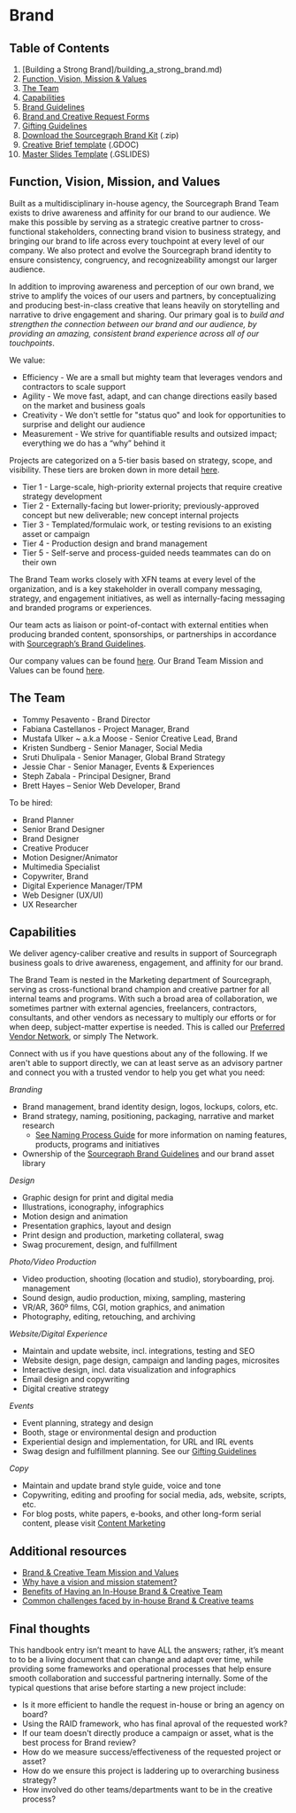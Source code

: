 # Brand

## Table of Contents

1. [Building a Strong Brand]/building_a_strong_brand.md)
2. [Function, Vision, Mission & Values](#function-vision-mission-and-values)
3. [The Team](#the-team)
4. [Capabilities](#capabilities)
5. [Brand Guidelines](brand_guidelines/index.md)
6. [Brand and Creative Request Forms](brand_and_creative_team_requests.md)
7. [Gifting Guidelines](gifting_guidelines.md)
8. [Download the Sourcegraph Brand Kit](https://f.hubspotusercontent20.net/hubfs/2762526/Brand%20assets/Sourcegraph%20Brand%20Kit%202.2%20-%20May%202021.zip) (.zip)
9. [Creative Brief template](https://docs.google.com/document/d/1iCCzdXtR8AkO2ehNS-zaDM-zgy337mYlQIvsF4cOssA/edit) (.GDOC)
10. [Master Slides Template](https://docs.google.com/presentation/d/18ovKYtoPhYV93rITNXEKZ2z5jlT9PSuXeJV3a8XlWuc/edit#slide=id.gd3ef0c1bfc_0_105) (.GSLIDES)

## Function, Vision, Mission, and Values

Built as a multidisciplinary in-house agency, the Sourcegraph Brand Team exists to drive awareness and affinity for our brand to our audience. We make this possible by serving as a strategic creative partner to cross-functional stakeholders, connecting brand vision to business strategy, and bringing our brand to life across every touchpoint at every level of our company. We also protect and evolve the Sourcegraph brand identity to ensure consistency, congruency, and recognizeability amongst our larger audience.

In addition to improving awareness and perception of our own brand, we strive to amplify the voices of our users and partners, by conceptualizing and producing best-in-class creative that leans heavily on storytelling and narrative to drive engagement and sharing. Our primary goal is to _build and strengthen the connection between our brand and our audience, by providing an amazing, consistent brand experience across all of our touchpoints_.

We value: <br>

- Efficiency - We are a small but mighty team that leverages vendors and contractors to scale support <br>
- Agility - We move fast, adapt, and can change directions easily based on the market and business goals <br>
- Creativity - We don't settle for "status quo" and look for opportunities to surprise and delight our audience <br>
- Measurement - We strive for quantifiable results and outsized impact; everything we do has a “why” behind it <br>

Projects are categorized on a 5-tier basis based on strategy, scope, and visibility. These tiers are broken down in more detail [here](brand_and_creative_team_requests.md#project-tiers).

- Tier 1 - Large-scale, high-priority external projects that require creative strategy development
- Tier 2 - Externally-facing but lower-priority; previously-approved concept but new deliverable; new concept internal projects
- Tier 3 - Templated/formulaic work, or testing revisions to an existing asset or campaign
- Tier 4 - Production design and brand management
- Tier 5 - Self-serve and process-guided needs teammates can do on their own

The Brand Team works closely with XFN teams at every level of the organization, and is a key stakeholder in overall company messaging, strategy, and engagement initiatives, as well as internally-facing messaging and branded programs or experiences.

Our team acts as liaison or point-of-contact with external entities when producing branded content, sponsorships, or partnerships in accordance with [Sourcegraph’s Brand Guidelines](brand_guidelines/index.md).

Our company values can be found [here](../../../company-info-and-process/values/index.md). Our Brand Team Mission and Values can be found [here](brand_and_creative_team_mission_and_values.md).

## The Team

- Tommy Pesavento - Brand Director
- Fabiana Castellanos - Project Manager, Brand
- Mustafa Ulker ~ a.k.a Moose - Senior Creative Lead, Brand
- Kristen Sundberg - Senior Manager, Social Media
- Sruti Dhulipala - Senior Manager, Global Brand Strategy
- Jessie Char - Senior Manager, Events & Experiences
- Steph Zabala - Principal Designer, Brand
- Brett Hayes – Senior Web Developer, Brand

To be hired:

- Brand Planner
- Senior Brand Designer
- Brand Designer
- Creative Producer
- Motion Designer/Animator
- Multimedia Specialist
- Copywriter, Brand
- Digital Experience Manager/TPM
- Web Designer (UX/UI)
- UX Researcher

## Capabilities

We deliver agency-caliber creative and results in support of Sourcegraph business goals to drive awareness, engagement, and affinity for our brand.

The Brand Team is nested in the Marketing department of Sourcegraph, serving as cross-functional brand champion and creative partner for all internal teams and programs. With such a broad area of collaboration, we sometimes partner with external agencies, freelancers, contractors, consultants, and other vendors as necessary to multiply our efforts or for when deep, subject-matter expertise is needed. This is called our [Preferred Vendor Network](production_process.md#sourcegraph-preferred-vendor-network-aka-the-network), or simply The Network.

Connect with us if you have questions about any of the following. If we aren't able to support directly, we can at least serve as an advisory partner and connect you with a trusted vendor to help you get what you need:

_Branding_

- Brand management, brand identity design, logos, lockups, colors, etc.
- Brand strategy, naming, positioning, packaging, narrative and market research
  - [See Naming Process Guide](naming_process_for_products_features_and_programs.md) for more information on naming features, products, programs and initiatives
- Ownership of the [Sourcegraph Brand Guidelines](brand_guidelines/index.md) and our brand asset library

_Design_

- Graphic design for print and digital media
- Illustrations, iconography, infographics
- Motion design and animation
- Presentation graphics, layout and design
- Print design and production, marketing collateral, swag
- Swag procurement, design, and fulfillment

_Photo/Video Production_

- Video production, shooting (location and studio), storyboarding, proj. management
- Sound design, audio production, mixing, sampling, mastering
- VR/AR, 360º films, CGI, motion graphics, and animation
- Photography, editing, retouching, and archiving

_Website/Digital Experience_

- Maintain and update website, incl. integrations, testing and SEO
- Website design, page design, campaign and landing pages, microsites
- Interactive design, incl. data visualization and infographics
- Email design and copywriting
- Digital creative strategy

_Events_

- Event planning, strategy and design
- Booth, stage or environmental design and production
- Experiential design and implementation, for URL and IRL events
- Swag design and fulfillment planning. See our [Gifting Guidelines](gifting_guidelines.md)

_Copy_

- Maintain and update brand style guide, voice and tone
- Copywriting, editing and proofing for social media, ads, website, scripts, etc.
- For blog posts, white papers, e-books, and other long-form serial content, please visit [Content Marketing](../content/index.md)

## Additional resources

- [Brand & Creative Team Mission and Values](brand_and_creative_team_mission_and_values.md)
- [Why have a vision and mission statement?](sourcegraph_in-house_brand_team.md)
- [Benefits of Having an In-House Brand & Creative Team](sourcegraph_in-house_brand_team.md)
- [Common challenges faced by in-house Brand & Creative teams](sourcegraph_in-house_brand_team.md)

## Final thoughts

This handbook entry isn’t meant to have ALL the answers; rather, it’s meant to to be a living document that can change and adapt over time, while providing some frameworks and operational processes that help ensure smooth collaboration and successful partnering internally. Some of the typical questions that arise before starting a new project include:

- Is it more efficient to handle the request in-house or bring an agency on board?
- Using the RAID framework, who has final aproval of the requested work?
- If our team doesn't directly produce a campaign or asset, what is the best process for Brand review?
- How do we measure success/effectiveness of the requested project or asset?
- How do we ensure this project is laddering up to overarching business strategy?
- How involved do other teams/departments want to be in the creative process?
